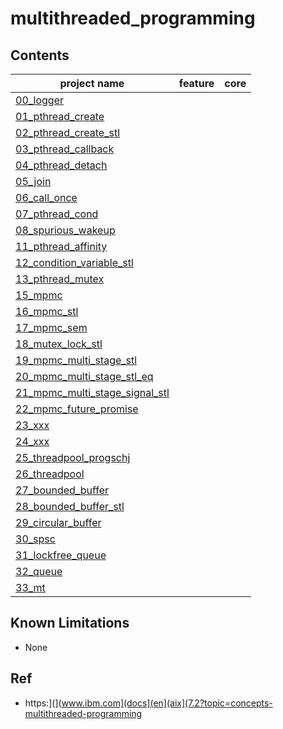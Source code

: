 # multithreaded_programming 


## Contents

| project name | feature | core |
| -------------|---------|-------|     
|[00_logger](00_logger)|  |   |     
|[01_pthread_create](01_pthread_create)|  |    |     
|[02_pthread_create_stl](02_pthread_create_stl)|  |    |     
|[03_pthread_callback](03_pthread_callback)|  |    |     
|[04_pthread_detach](04_pthread_detach)|  |    |     
|[05_join](05_join)|  |      |   
|[06_call_once](06_call_once)|  |     |    
|[07_pthread_cond](07_pthread_cond)|  |      |   
|[08_spurious_wakeup](08_spurious_wakeup)|  |     |    
|[11_pthread_affinity](11_pthread_affinity)|  |     |    
|[12_condition_variable_stl](12_condition_variable_stl)|  |      |   
|[13_pthread_mutex](13_pthread_mutex)|  |      |   
|[15_mpmc](15_mpmc)|  |      |   
|[16_mpmc_stl](16_mpmc_stl)|  |      |   
|[17_mpmc_sem](17_mpmc_sem)|  |      |   
|[18_mutex_lock_stl](18_mutex_lock_stl)|  |     |    
|[19_mpmc_multi_stage_stl](19_mpmc_multi_stage_stl)|  |      |   
|[20_mpmc_multi_stage_stl_eq](20_mpmc_multi_stage_stl_eq)|  |      |   
|[21_mpmc_multi_stage_signal_stl](21_mpmc_multi_stage_signal_stl)|  |      |   
|[22_mpmc_future_promise](22_mpmc_future_promise)|  |      |   
|[23_xxx](23_xxx) |   |      |   
|[24_xxx](24_xxx)  |   |      |    
|[25_threadpool_progschj](25_threadpool_progschj)|  |      |   
|[26_threadpool](26_threadpool)|  |      |   
|[27_bounded_buffer](27_bounded_buffer)|  |      |   
|[28_bounded_buffer_stl](28_bounded_buffer_stl)|  |      |   
|[29_circular_buffer](29_circular_buffer)|  |      |   
|[30_spsc](30_spsc)|  |      |   
|[31_lockfree_queue](31_lockfree_queue)|  |      |   
|[32_queue](32_queue)|  |      |   
|[33_mt](33_mt)|  |       |   

## Known Limitations

  - None

## Ref   

+ https:](](www.ibm.com](docs](en](aix](7.2?topic=concepts-multithreaded-programming
